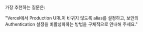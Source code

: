 가장 추천하는 질문은:

"Vercel에서 Production URL이 바뀌지 않도록 alias를 설정하고, 보안의 Authentication 설정을 비활성화하는 방법을 구체적으로 안내해 주세요."
